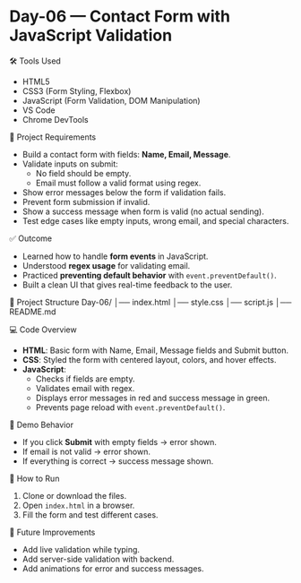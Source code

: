 # Day-06 — Contact Form with JavaScript Validation

🛠 Tools Used

- HTML5
- CSS3 (Form Styling, Flexbox)
- JavaScript (Form Validation, DOM Manipulation)
- VS Code
- Chrome DevTools

📌 Project Requirements

- Build a contact form with fields: **Name, Email, Message**.
- Validate inputs on submit:
  - No field should be empty.
  - Email must follow a valid format using regex.
- Show error messages below the form if validation fails.
- Prevent form submission if invalid.
- Show a success message when form is valid (no actual sending).
- Test edge cases like empty inputs, wrong email, and special characters.

✅ Outcome

- Learned how to handle **form events** in JavaScript.
- Understood **regex usage** for validating email.
- Practiced **preventing default behavior** with `event.preventDefault()`.
- Built a clean UI that gives real-time feedback to the user.

📂 Project Structure
Day-06/
│── index.html
│── style.css
│── script.js
│── README.md

💻 Code Overview

- **HTML**: Basic form with Name, Email, Message fields and Submit button.
- **CSS**: Styled the form with centered layout, colors, and hover effects.
- **JavaScript**:
  - Checks if fields are empty.
  - Validates email with regex.
  - Displays error messages in red and success message in green.
  - Prevents page reload with `event.preventDefault()`.

📱 Demo Behavior

- If you click **Submit** with empty fields → error shown.
- If email is not valid → error shown.
- If everything is correct → success message shown.

🚀 How to Run

1. Clone or download the files.
2. Open `index.html` in a browser.
3. Fill the form and test different cases.

🔮 Future Improvements

- Add live validation while typing.
- Add server-side validation with backend.
- Add animations for error and success messages.
